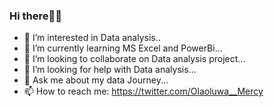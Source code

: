 ### Hi there🙇🙇

- 🔭 I’m interested in Data analysis..
- 🌱 I’m currently learning MS Excel and PowerBi...
- 👯 I’m looking to collaborate on Data analysis project...
- 🤔 I’m looking for help with Data analysis...
- 💬 Ask me about my data Journey...
- 📫 How to reach me: https://twitter.com/Olaoluwa__Mercy
